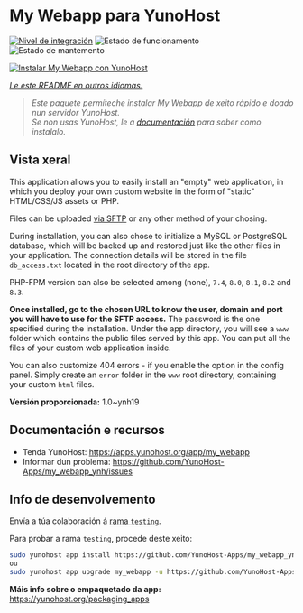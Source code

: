 <!--
NOTA: Este README foi creado automáticamente por <https://github.com/YunoHost/apps/tree/master/tools/readme_generator>
NON debe editarse manualmente.
-->

# My Webapp para YunoHost

[![Nivel de integración](https://dash.yunohost.org/integration/my_webapp.svg)](https://ci-apps.yunohost.org/ci/apps/my_webapp/) ![Estado de funcionamento](https://ci-apps.yunohost.org/ci/badges/my_webapp.status.svg) ![Estado de mantemento](https://ci-apps.yunohost.org/ci/badges/my_webapp.maintain.svg)

[![Instalar My Webapp con YunoHost](https://install-app.yunohost.org/install-with-yunohost.svg)](https://install-app.yunohost.org/?app=my_webapp)

*[Le este README en outros idiomas.](./ALL_README.md)*

> *Este paquete permíteche instalar My Webapp de xeito rápido e doado nun servidor YunoHost.*  
> *Se non usas YunoHost, le a [documentación](https://yunohost.org/install) para saber como instalalo.*

## Vista xeral

This application allows you to easily install an "empty" web application, in which you deploy your own custom website in the form of "static" HTML/CSS/JS assets or PHP.

Files can be uploaded [via SFTP](https://yunohost.org/en/filezilla) or any other method of your chosing.

During installation, you can also chose to initialize a MySQL or PostgreSQL database, which will be backed up and restored just like the other files in your application. The connection details will be stored in the file `db_access.txt` located in the root directory of the app.

PHP-FPM version can also be selected among (none), `7.4`, `8.0`, `8.1`, `8.2` and `8.3`.

**Once installed, go to the chosen URL to know the user, domain and port you will have to use for the SFTP access.** The password is the one specified during the installation. Under the app directory, you will see a `www` folder which contains the public files served by this app. You can put all the files of your custom web application inside.

You can also customize 404 errors - if you enable the option in the config panel. Simply create an `error` folder in the `www` root directory, containing your custom `html` files. 


**Versión proporcionada:** 1.0~ynh19
## Documentación e recursos

- Tenda YunoHost: <https://apps.yunohost.org/app/my_webapp>
- Informar dun problema: <https://github.com/YunoHost-Apps/my_webapp_ynh/issues>

## Info de desenvolvemento

Envía a túa colaboración á [rama `testing`](https://github.com/YunoHost-Apps/my_webapp_ynh/tree/testing).

Para probar a rama `testing`, procede deste xeito:

```bash
sudo yunohost app install https://github.com/YunoHost-Apps/my_webapp_ynh/tree/testing --debug
ou
sudo yunohost app upgrade my_webapp -u https://github.com/YunoHost-Apps/my_webapp_ynh/tree/testing --debug
```

**Máis info sobre o empaquetado da app:** <https://yunohost.org/packaging_apps>
